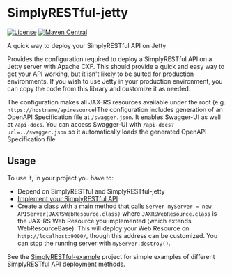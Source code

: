 # SimplyRESTful-jetty
[![License](https://img.shields.io/badge/License-Apache%202.0-blue.svg?style=plastic)](https://opensource.org/licenses/Apache-2.0)
[![Maven Central](https://maven-badges.herokuapp.com/maven-central/com.github.arucard21.simplyrestful/simplyrestful-jetty/badge.svg?style=plastic)](https://maven-badges.herokuapp.com/maven-central/com.github.arucard21.simplyrestful/simplyrestful-jetty)

A quick way to deploy your SimplyRESTful API on Jetty

Provides the configuration required to deploy a SimplyRESTful API on a Jetty server with Apache CXF. This should provide a quick and easy way to get your API working, but it isn't likely to be suited for production environments. If you wish to use Jetty in your production environment, you can copy the code from this library and customize it as needed. 

The configuration makes all JAX-RS resources available under the root (e.g. `https://hostname/apiresource`)The configuration includes generation of an OpenAPI Specification file at `/swagger.json`. It enables Swagger-UI as well at `/api-docs`. You can access Swagger-UI with `/api-docs?url=../swagger.json` so it automatically loads the generated OpenAPI Specification file.

## Usage
To use it, in your project you have to: 
* Depend on SimplyRESTful and SimplyRESTful-jetty
* [Implement your SimplyRESTful API](https://github.com/arucard21/SimplyRESTful#usage)
* Create a class with a main method that calls `Server myServer = new APIServer(JAXRSWebResource.class)` where `JAXRSWebResource.class` is the JAX-RS Web Resource you implemented (which extends WebResourceBase). This will deploy your Web Resource on `http://localhost:9000/`, though this address can be customized. You can stop the running server with `myServer.destroy()`.

See the [SimplyRESTful-example](https://github.com/arucard21/SimplyRESTful-example) project for simple examples of different SimplyRESTful API deployment methods.